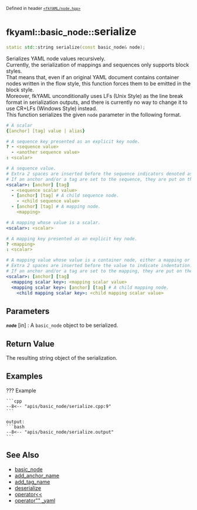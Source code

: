 <small>Defined in header [`<fkYAML/node.hpp>`](https://github.com/fktn-k/fkYAML/blob/develop/include/fkYAML/node.hpp)</small>

# <small>fkyaml::basic_node::</small>serialize

```cpp
static std::string serialize(const basic_node& node);
```

Serializes YAML node values recursively.  
Currently, the serialization of mappings and sequences only supports block styles.  
That means that, even if an original YAML document contains container nodes written in the flow style, this function forces them to be emitted in the block style.  
Moreover, fkYAML unconditionally uses LFs (Unix Style) as the line break format in serialization outputs, and there is currently no way to change it to use CR+LFs (Windows Style) instead.  
This function serializes the given `node` parameter in the following format.  

```yaml
# A scalar
{[anchor] [tag] value | alias}

# A sequence key presented as an explicit key node.
? - <sequence value>
  - <another sequence value>
: <scalar>

# A sequence value.
# Extra 2 spaces are inserted before the sequence indicators denoted as "- ".
# If an anchor and/or a tag are set to the sequence, they are put on the same line as the key.
<scalar>: [anchor] [tag]
  - <sequence scalar value>
  - [anchor] [tag] # A child sequence node.
    - <child sequence value>
  - [anchor] [tag] # A mapping node.
    <mapping>

# A mapping whose value is a scalar.
<scalar>: <scalar>

# A mapping key presented as an explicit key node.
? <mapping>
: <scalar>

# A mapping value whose value is a container node, either a mapping or a sequence.
# Extra 2 spaces are inserted before the value to indicate indentation.
# If an anchor and/or a tag are set to the mapping, they are put on the same line as the key.
<scalar>: [anchor] [tag]
  <mapping scalar key>: <mapping scalar value>
  <mapping scalar key>: [anchor] [tag] # A child mapping node.
    <child mapping scalar key>: <child mapping scalar value>
```

## **Parameters**

***`node`*** [in]
:   A `basic_node` object to be serialized.

## **Return Value**

The resulting string object of the serialization.

## **Examples**

??? Example

    ```cpp
    --8<-- "apis/basic_node/serialize.cpp:9"
    ```

    output:
    ```bash
    --8<-- "apis/basic_node/serialize.output"
    ```

## **See Also**

* [basic_node](index.md)
* [add_anchor_name](add_anchor_name.md)
* [add_tag_name](add_tag_name.md)
* [deserialize](deserialize.md)
* [operator<<](insertion_operator.md)
* [operator"" _yaml](../operator_literal_yaml.md)

